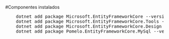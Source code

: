 
#Componentes instalados
<pre>
	dotnet add package Microsoft.EntityFrameworkCore --version 7.0.3
	dotnet add package Microsoft.EntityFrameworkCore.Tools --version 6.0.14
	dotnet add package Microsoft.EntityFrameworkCore.Design --version 6.0.14
	dotnet add package Pomelo.EntityFrameworkCore.MySql --version 6.0.2
</pre>